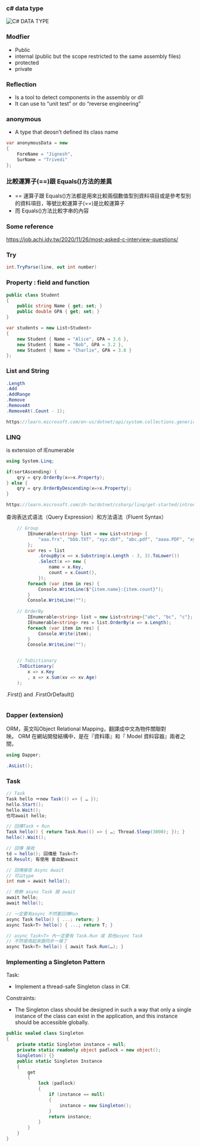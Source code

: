 
### c# data type
![C# DATA TYPE](https://github.com/user-attachments/assets/66550534-fc87-4f67-abe3-e6ae087e6ea1)

### Modfier
- Public
- internal (public but the scope restricted to the same assembly files)
- protected
- private

### Reflection
- Is a tool to detect components in the assembly or dll
- It can use to “unit test” or do “reverse engineering”

### anonymous
- A type that deosn’t defined its class name
```c#
var anonymousData = new
{
	ForeName = "Jignesh",
	SurName = "Trivedi"
};
```

### 比較運算子(==)跟 Equals()方法的差異
- == 運算子跟 Equals()方法都是用來比較兩個數值型別資料項目或是參考型別的資料項目，等號比較運算子(==)是比較運算子
- 而 Equals()方法比較字串的內容

### Some reference
https://job.achi.idv.tw/2020/11/26/most-asked-c-interview-questions/

### Try
```c#
int.TryParse(line, out int number)
```

### Property : field and function
```c#
public class Student
{
    public string Name { get; set; }
    public double GPA { get; set; }
}

var students = new List<Student>
{
    new Student { Name = "Alice", GPA = 3.6 },
    new Student { Name = "Bob", GPA = 3.2 },
    new Student { Name = "Charlie", GPA = 3.8 }
};
```

### List and String
```c#
.Length
.Add
.AddRange
.Remove
.RemoveAt
.RemoveAt(.Count - 1);

https://learn.microsoft.com/en-us/dotnet/api/system.collections.generic.list-1.add?view=net-8.0
```

### LINQ
is extension of IEnumerable<T>
```c#
using System.Linq;

if(sortAscending) {
    qry = qry.OrderBy(x=>x.Property);
} else {
    qry = qry.OrderByDescending(x=>x.Property);
}

https://learn.microsoft.com/zh-tw/dotnet/csharp/linq/get-started/introduction-to-linq-queries
```
查询表达式语法（Query Expression）和方法语法（Fluent Syntax）
```c#
    // Group
        IEnumerable<string> list = new List<string> {
            "aaa.frx", "bbb.TXT", "xyz.dbf", "abc.pdf", "aaaa.PDF", "xyz.frt", "abc.xml", "ccc.txt", "zzz.txt"
        };
        var res = list
            .GroupBy(x => x.Substring(x.Length - 3, 3).ToLower())
            .Select(x => new {
                name = x.Key,
                count = x.Count(),
            });
        foreach (var item in res) {
            Console.WriteLine($"{item.name}:{item.count}");
        }
        Console.WriteLine("");
        
    // OrderBy
        IEnumerable<string> list = new List<string>{"abc", "bc", "c"};
        IEnumerable<string> res = list.OrderBy(x => x.Length);
        foreach (var item in res) {
            Console.Write(item);
        }
        Console.WriteLine("");


    // ToDictionary
	.ToDictionary(
	    x => x.Key
	    , x => x.Sum(xv => xv.Age)
	); 
```
.First() and .FirstOrDefault()
```c#
```


### Dapper (extension)
ORM，英文叫Object Relational Mapping，翻譯成中文為物件關聯對映。 ORM 在網站開發結構中，是在『資料庫』和『 Model 資料容器』兩者之間，
```c#
using Dapper;

.AsList();
```

### Task
``` c#
// Task
Task hello ＝new Task(() => { … });
hello.Start();
hello.Wait();
也可await hello;

// 回傳Task + Run
Task hello() { return Task.Run(() => { …; Thread.Sleep(3000); }); }
hello().Wait();

// 回傳 接收
td = hello(); 回傳是 Task<T>
td.Result; 有使用 會自動await

// 回傳接收 Async Await
// 可以type
int num = await hello(); 

// 修飾 async Task 跟 await
await hello;
await hello();

// 一定要有async 不然要回傳Run
async Task hello() { ...; return; }
async Task<T> hello() { ...; return T; }

// async Task<T> 內一定要有 Task.Run 或 其他async Task
// 不然使用起來跟同步一樣了
async Task<T> hello() { await Task.Run(…); }
```

### Implementing a Singleton Pattern

Task:
- Implement a thread-safe Singleton class in C#.

Constraints:
- The Singleton class should be designed in such a way that only a single instance of the class can exist in the application, and this instance should be accessible globally.

```c#
public sealed class Singleton
{
    private static Singleton instance = null;
    private static readonly object padlock = new object();
    Singleton() {}
    public static Singleton Instance
    {
        get
        {
            lock (padlock)
            {
                if (instance == null)
                {
                    instance = new Singleton();
                }
                return instance;
            }
        }
    }
}
```

